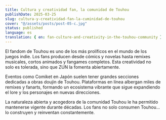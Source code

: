 ```yaml
---
title: Cultura y creatividad fan, la comunidad de Touhou
publishDate: 2025-03-25
slug: cultura-y-creatividad-fan-la-cuminidad-de-touhou
cover: "@/assets/posts/post-05-c.jpg"
status: published
language: es
translation: { en: fan-culture-and-creativity-in-the-touhou-community }
---
```


El fandom de Touhou es uno de los más prolíficos en el mundo de los juegos indie. Los fans producen desde cómics y novelas hasta remixes musicales, cortos animados y fangames completos. Esta creatividad no solo es tolerada, sino que ZUN la fomenta abiertamente.

Eventos como Comiket en Japón suelen tener grandes secciones dedicadas a obras doujin de Touhou. Plataformas en línea albergan miles de remixes y fanarts, formando un ecosistema vibrante que sigue expandiendo el lore y los personajes en nuevas direcciones.

La naturaleza abierta y acogedora de la comunidad Touhou le ha permitido mantenerse vigente durante décadas. Los fans no solo consumen Touhou… lo construyen y reinventan constantemente.
